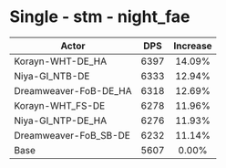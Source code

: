 # Single - stm - night_fae
| Actor | DPS | Increase |
|---|:---:|:---:|
|Korayn-WHT-DE_HA|6397|14.09%|
|Niya-GI_NTB-DE|6333|12.94%|
|Dreamweaver-FoB-DE_HA|6318|12.69%|
|Korayn-WHT_FS-DE|6278|11.96%|
|Niya-GI_NTP-DE_HA|6276|11.93%|
|Dreamweaver-FoB_SB-DE|6232|11.14%|
|Base|5607|0.00%|
